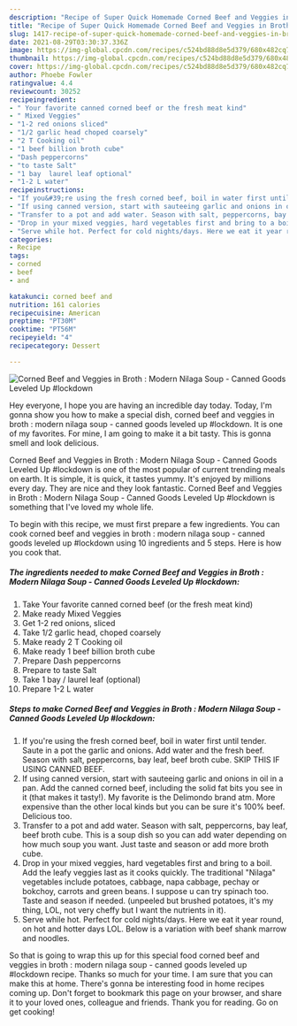 ```yaml
---
description: "Recipe of Super Quick Homemade Corned Beef and Veggies in Broth : Modern Nilaga Soup - Canned Goods Leveled Up #lockdown"
title: "Recipe of Super Quick Homemade Corned Beef and Veggies in Broth : Modern Nilaga Soup - Canned Goods Leveled Up #lockdown"
slug: 1417-recipe-of-super-quick-homemade-corned-beef-and-veggies-in-broth-modern-nilaga-soup-canned-goods-leveled-up-lockdown
date: 2021-08-29T03:30:37.336Z
image: https://img-global.cpcdn.com/recipes/c524bd88d8e5d379/680x482cq70/corned-beef-and-veggies-in-broth-modern-nilaga-soup-canned-goods-leveled-up-lockdown-recipe-main-photo.jpg
thumbnail: https://img-global.cpcdn.com/recipes/c524bd88d8e5d379/680x482cq70/corned-beef-and-veggies-in-broth-modern-nilaga-soup-canned-goods-leveled-up-lockdown-recipe-main-photo.jpg
cover: https://img-global.cpcdn.com/recipes/c524bd88d8e5d379/680x482cq70/corned-beef-and-veggies-in-broth-modern-nilaga-soup-canned-goods-leveled-up-lockdown-recipe-main-photo.jpg
author: Phoebe Fowler
ratingvalue: 4.4
reviewcount: 30252
recipeingredient:
- " Your favorite canned corned beef or the fresh meat kind"
- " Mixed Veggies"
- "1-2 red onions sliced"
- "1/2 garlic head choped coarsely"
- "2 T Cooking oil"
- "1 beef billion broth cube"
- "Dash peppercorns"
- "to taste Salt"
- "1 bay  laurel leaf optional"
- "1-2 L water"
recipeinstructions:
- "If you&#39;re using the fresh corned beef, boil in water first until tender. Saute in a pot the garlic and onions. Add water and the fresh beef. Season with salt, peppercorns, bay leaf, beef broth cube. SKIP THIS IF USING CANNED BEEF."
- "If using canned version, start with sauteeing garlic and onions in oil in a pan. Add the canned corned beef, including the solid fat bits you see in it (that makes it tasty!). My favorite is the Delimondo brand atm. More expensive than the other local kinds but you can be sure it&#39;s 100% beef. Delicious too."
- "Transfer to a pot and add water. Season with salt, peppercorns, bay leaf, beef broth cube. This is a soup dish so you can add water depending on how much soup you want. Just taste and season or add more broth cube."
- "Drop in your mixed veggies, hard vegetables first and bring to a boil. Add the leafy veggies last as it cooks quickly. The traditional &#34;Nilaga&#34; vegetables include potatoes, cabbage, napa cabbage, pechay or bokchoy, carrots and green beans. I suppose u can try spinach too. Taste and season if needed. (unpeeled but brushed potatoes, it&#39;s my thing, LOL, not very cheffy but I want the nutrients in it)."
- "Serve while hot. Perfect for cold nights/days. Here we eat it year round, on hot and hotter days LOL. Below is a variation with beef shank marrow and noodles."
categories:
- Recipe
tags:
- corned
- beef
- and

katakunci: corned beef and 
nutrition: 161 calories
recipecuisine: American
preptime: "PT30M"
cooktime: "PT56M"
recipeyield: "4"
recipecategory: Dessert

---
```



![Corned Beef and Veggies in Broth : Modern Nilaga Soup - Canned Goods Leveled Up #lockdown](https://img-global.cpcdn.com/recipes/c524bd88d8e5d379/680x482cq70/corned-beef-and-veggies-in-broth-modern-nilaga-soup-canned-goods-leveled-up-lockdown-recipe-main-photo.jpg)

Hey everyone, I hope you are having an incredible day today. Today, I'm gonna show you how to make a special dish, corned beef and veggies in broth : modern nilaga soup - canned goods leveled up #lockdown. It is one of my favorites. For mine, I am going to make it a bit tasty. This is gonna smell and look delicious.

Corned Beef and Veggies in Broth : Modern Nilaga Soup - Canned Goods Leveled Up #lockdown is one of the most popular of current trending meals on earth. It is simple, it is quick, it tastes yummy. It's enjoyed by millions every day. They are nice and they look fantastic. Corned Beef and Veggies in Broth : Modern Nilaga Soup - Canned Goods Leveled Up #lockdown is something that I've loved my whole life.




To begin with this recipe, we must first prepare a few ingredients. You can cook corned beef and veggies in broth : modern nilaga soup - canned goods leveled up #lockdown using 10 ingredients and 5 steps. Here is how you cook that.

<!--inarticleads1-->

##### The ingredients needed to make Corned Beef and Veggies in Broth : Modern Nilaga Soup - Canned Goods Leveled Up #lockdown:

1. Take  Your favorite canned corned beef (or the fresh meat kind)
1. Make ready  Mixed Veggies
1. Get 1-2 red onions, sliced
1. Take 1/2 garlic head, choped coarsely
1. Make ready 2 T Cooking oil
1. Make ready 1 beef billion broth cube
1. Prepare Dash peppercorns
1. Prepare to taste Salt
1. Take 1 bay / laurel leaf (optional)
1. Prepare 1-2 L water




<!--inarticleads2-->

##### Steps to make Corned Beef and Veggies in Broth : Modern Nilaga Soup - Canned Goods Leveled Up #lockdown:

1. If you&#39;re using the fresh corned beef, boil in water first until tender. Saute in a pot the garlic and onions. Add water and the fresh beef. Season with salt, peppercorns, bay leaf, beef broth cube. SKIP THIS IF USING CANNED BEEF.
1. If using canned version, start with sauteeing garlic and onions in oil in a pan. Add the canned corned beef, including the solid fat bits you see in it (that makes it tasty!). My favorite is the Delimondo brand atm. More expensive than the other local kinds but you can be sure it&#39;s 100% beef. Delicious too.
1. Transfer to a pot and add water. Season with salt, peppercorns, bay leaf, beef broth cube. This is a soup dish so you can add water depending on how much soup you want. Just taste and season or add more broth cube.
1. Drop in your mixed veggies, hard vegetables first and bring to a boil. Add the leafy veggies last as it cooks quickly. The traditional &#34;Nilaga&#34; vegetables include potatoes, cabbage, napa cabbage, pechay or bokchoy, carrots and green beans. I suppose u can try spinach too. Taste and season if needed. (unpeeled but brushed potatoes, it&#39;s my thing, LOL, not very cheffy but I want the nutrients in it).
1. Serve while hot. Perfect for cold nights/days. Here we eat it year round, on hot and hotter days LOL. Below is a variation with beef shank marrow and noodles.




So that is going to wrap this up for this special food corned beef and veggies in broth : modern nilaga soup - canned goods leveled up #lockdown recipe. Thanks so much for your time. I am sure that you can make this at home. There's gonna be interesting food in home recipes coming up. Don't forget to bookmark this page on your browser, and share it to your loved ones, colleague and friends. Thank you for reading. Go on get cooking!
